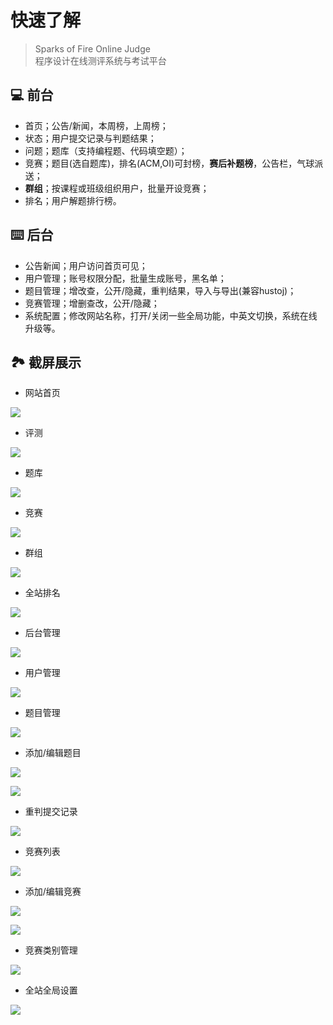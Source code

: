 # 快速了解

>Sparks of Fire Online Judge  
程序设计在线测评系统与考试平台  

## 💻 前台

+ 首页；公告/新闻，本周榜，上周榜；
+ 状态；用户提交记录与判题结果；
+ 问题；题库（支持编程题、代码填空题）；
+ 竞赛；题目(选自题库)，排名(ACM,OI)可封榜，**赛后补题榜**，公告栏，气球派送；
+ **群组**；按课程或班级组织用户，批量开设竞赛；
+ 排名；用户解题排行榜。

## ⌨️ 后台

+ 公告新闻；用户访问首页可见；
+ 用户管理；账号权限分配，批量生成账号，黑名单；
+ 题目管理；增改查，公开/隐藏，重判结果，导入与导出(兼容hustoj)；
+ 竞赛管理；增删查改，公开/隐藏；
+ 系统配置；修改网站名称，打开/关闭一些全局功能，中英文切换，系统在线升级等。

## 🏞 截屏展示

- 网站首页

![](./img/home.png)

- 评测

![](./img/status.png)

- 题库

![](./img/problems.png)

- 竞赛

![](./img/contests.png)

- 群组

![](./img/groups.png)

- 全站排名

![](./img/standings.png)

- 后台管理

![](./img/admin.png)

- 用户管理

![](./img/admin-users.png)

- 题目管理

![](./img/admin-problems.png)

- 添加/编辑题目

![](./img/admin-add-problem.png)

![](./img/admin-add-problem2.png)

- 重判提交记录

![](./img/admin-rejudge.png)

- 竞赛列表

![](./img/admin-contests.png)

- 添加/编辑竞赛

![](./img/admin-add-contest.png)

![](./img/admin-add-contest2.png)

- 竞赛类别管理

![](./img/admin-contest-cate.png)

- 全站全局设置

![](./img/admin-settings.png)
